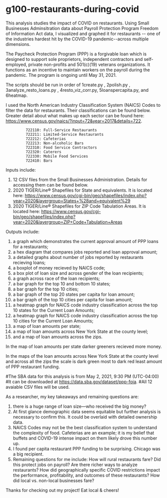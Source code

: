 # g100-restaurants-during-covid
This analysis studies the impact of COVID on restaurants. Using Small Businesses Adminsitration data about Payroll Protection Program Freedom of Information Act data, I visualized and graphed it for restaurants -- one of the industries hardest hit by the COVID-19 pandemic--across multiple dimensions.

The Paycheck Protection Program (PPP) is a forgivable loan which is designed to support sole proprietors, independent contractors and self-employed, private non-profits and 501(c)(19) veterans organizations. It functions as an incentive to maintain workers on the payroll during the pandemic. The program is ongoing until May 31, 2021.

The scripts should be run in order of 1create.py , 2polish.py , 3analyze_resto_loans.py , 4resto_viz_corr.py, 5loanspercapita.py, and 6heatmap.

I used the North American Industry Classification System (NAICS) Codes to filter the data for restaurants. Their classifications can be found below. Greater detail about what makes up each sector can be found here: https://www.census.gov/naics/?input=72&year=2017&details=722. 
             
             722110: Full-Service Restaurants
             722211: Limited-Service Restaurants
             722212: Cafeterias
             722213: Non-alcoholic Bars
             722310: Food Service Contractors
             722320: Caterers
             722330: Mobile Food Services
             722410: Bars

Inputs include: 
1) 12 CSV files from the Small Businesses Administration. Details for accessing them can be found below.
2) 2020 TIGER/Line® Shapefiles for State and equivalents. It is located here: https://www.census.gov/cgi-bin/geo/shapefiles/index.php?year=2020&layergroup=States+%28and+equivalent%29
3) 2020 TIGER/Line® Shapefiles for ZIP Code Tabulation Areas. It is located here: https://www.census.gov/cgi-bin/geo/shapefiles/index.php?year=2020&layergroup=ZIP+Code+Tabulation+Areas

Outputs include: 
1) a graph which demonstrates the current approval amount of PPP loans for a restaurants;
2) a hex diagram that compares jobs reported and loan approval amount;
3) a detailed graphs about number of jobs reported by restaurants recieving loans;
4) a boxplot of money recieved by NAICS code;
5) a box plot of loan size and across gender of the loan recipients;
6) a graph across race of the loan recipients;
7) a bar graph for the top 10 and bottom 10 states;
8) a bar graph for the top 10 cities;
9) a bar graph of the top 20 states per capita for loan amount;
10) a bar graph of the top 10 cities per capita for loan amount;
11) a heatmap graph for NAICS code industry classification across the top 10 states for the Current Loan Amounts;
12) a heatmap graph for NAICS code industry classification across the top 10 cities for the Current Loan Amounts;
13) a map of loan amounts per state;
14) a map of loan amounts across New York State at the county level;
15) and a map of loan amounts across the zips.

In the map of loan amounts per state darker greeners recieved more money.

In the maps of the loan amounts across New York State at the county level and across all the zips the scale is dark green most to dark red least amount of PPP restaurant funding.

#The SBA data for this analysis is from May 2, 2021, 9:30 PM (UTC-04:00)
#It can be downloaded at https://data.sba.gov/dataset/ppp-foia.
#All 12 avaiable CSV files will be used.

As a researcher, my key takeaways and remaining questions are:
1) there is a huge range of loan size—who received the big money?
2) At first glance demographic data seems equitable but further analysis is necessary to confirm this. It could be overlaid with detailed ownership data.
3) NAICS Codes may not be the best classification system to understand the complexity of food. Cafeterias are an example; it is my belief that buffets and COVID-19 intense impact on them likely drove this number up.
4) I found per capita restaurant PPP funding to be surprising. Chicago was a big recipient.
5) Remaining questions for me include: How will rural restaurants fare? Did this protect jobs on payroll? Are there richer ways to analyze restaurants? How did geographically specific COVID restrictions impact the performance, profitability, and outcomes of these restaurants? How did local vs. non-local businesses fare?

Thanks for checking out my project! Eat local & cheers!
